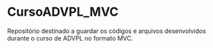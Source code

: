 # CursoADVPL_MVC
Repositório destinado a guardar os códigos e arquivos desenvolvidos durante o curso de ADVPL no formato MVC.

